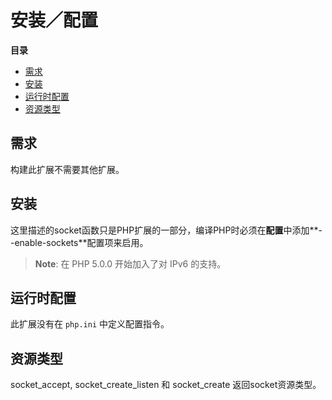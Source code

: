 安装／配置
==========

**目录**

-   [需求](/sockets/setup.html#需求)
-   [安装](/sockets/setup.html#安装)
-   [运行时配置](/sockets/setup.html#运行时配置)
-   [资源类型](/sockets/setup.html#资源类型)

需求
----

构建此扩展不需要其他扩展。

安装
----

这里描述的socket函数只是PHP扩展的一部分，编译PHP时必须在**配置**中添加**--enable-sockets**配置项来启用。

> **Note**: <span class="simpara">在 PHP 5.0.0 开始加入了对 IPv6
> 的支持。</span>

运行时配置
----------

此扩展没有在 `php.ini` 中定义配置指令。

资源类型
--------

<span class="function">socket\_accept</span>, <span
class="function">socket\_create\_listen</span> 和 <span
class="function">socket\_create</span> 返回socket资源类型。
